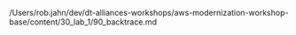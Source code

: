 /Users/rob.jahn/dev/dt-alliances-workshops/aws-modernization-workshop-base/content/30_lab_1/90_backtrace.md